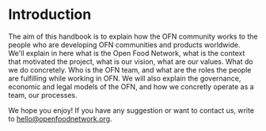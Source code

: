 # Introduction

The aim of this handbook is to explain how the OFN community works to the people who are developing OFN communities and products worldwide. We'll explain in here what is the Open Food Network, what is the context that motivated the project, what is our vision, what are our values. What do we do concretely. Who is the OFN team, and what are the roles the people are fulfilling while working in OFN. We will also explain the governance, economic and legal models of the OFN, and how we concretly operate as a team, our processes.

We hope you enjoy! If you have any suggestion or want to contact us, write to [hello@openfoodnetwork.org](mailto:hello@openfoodnetwork.org).

